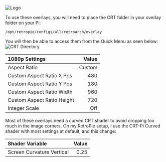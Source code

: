 ![Logo](https://i.imgur.com/TZQXZQk.jpg)

To use these overlays, you will need to place the CRT folder in your overlay folder on your Pi:

`/opt/retropie/configs/all/retroarch/overlay`

You will then be able to access them from the Quick Menu as seen below:
![CRT Directory](https://i.imgur.com/UrWeiaw.jpg)

1080p Settings | Value
:--- | ---:
Aspect Ratio | Custom
Custom Aspect Ratio X Pos | 480
Custom Aspect Ratio Y Pos | 180
Custom Aspect Ratio Width | 960
Custom Aspect Ratio Height | 720
Integer Scale | Off

Most of these overlays need a curved CRT shader to avoid cropping too much in the image corners. On my RetroPie setup, I use the CRT-Pi Curved shader with most settings at default, and this change:

Shader Variable | Value
:--- | ---:
Screen Curvature Vertical | 0.25
